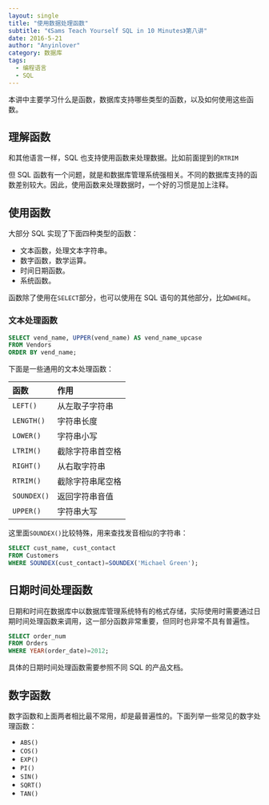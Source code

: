 ```yaml
---
layout: single
title: "使用数据处理函数"
subtitle: "《Sams Teach Yourself SQL in 10 Minutes》第八讲"
date: 2016-5-21
author: "Anyinlover"
category: 数据库
tags:
  - 编程语言
  - SQL
---
```


本讲中主要学习什么是函数，数据库支持哪些类型的函数，以及如何使用这些函数。

## 理解函数

和其他语言一样，SQL 也支持使用函数来处理数据。比如前面提到的`RTRIM`

但 SQL 函数有一个问题，就是和数据库管理系统强相关。不同的数据库支持的函数差别较大。因此，使用函数来处理数据时，一个好的习惯是加上注释。

## 使用函数

大部分 SQL 实现了下面四种类型的函数：

- 文本函数，处理文本字符串。
- 数字函数，数学运算。
- 时间日期函数。
- 系统函数。

函数除了使用在`SELECT`部分，也可以使用在 SQL 语句的其他部分，比如`WHERE`。

### 文本处理函数

```sql
SELECT vend_name, UPPER(vend_name) AS vend_name_upcase
FROM Vendors
ORDER BY vend_name;
```

下面是一些通用的文本处理函数：

| 函数        | 作用             |
| :---------- | :--------------- |
| `LEFT()`    | 从左取子字符串   |
| `LENGTH()`  | 字符串长度       |
| `LOWER()`   | 字符串小写       |
| `LTRIM()`   | 截除字符串首空格 |
| `RIGHT()`   | 从右取字符串     |
| `RTRIM()`   | 截除字符串尾空格 |
| `SOUNDEX()` | 返回字符串音值   |
| `UPPER()`   | 字符串大写       |

这里面`SOUNDEX()`比较特殊，用来查找发音相似的字符串：

```sql
SELECT cust_name, cust_contact
FROM Customers
WHERE SOUNDEX(cust_contact)=SOUNDEX('Michael Green');
```

## 日期时间处理函数

日期和时间在数据库中以数据库管理系统特有的格式存储，实际使用时需要通过日期时间处理函数来调用，这一部分函数非常重要，但同时也非常不具有普遍性。

```sql
SELECT order_num
FROM Orders
WHERE YEAR(order_date)=2012;
```

具体的日期时间处理函数需要参照不同 SQL 的产品文档。

## 数字函数

数字函数和上面两者相比最不常用，却是最普遍性的。下面列举一些常见的数字处理函数：

- `ABS()`
- `COS()`
- `EXP()`
- `PI()`
- `SIN()`
- `SQRT()`
- `TAN()`
